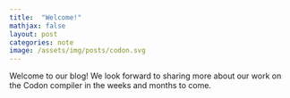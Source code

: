```yaml
---
title:  "Welcome!"
mathjax: false
layout: post
categories: note
image: /assets/img/posts/codon.svg
---
```


Welcome to our blog! We look forward to sharing more about our work on the
Codon compiler in the weeks and months to come.
